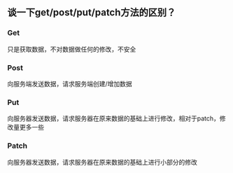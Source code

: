 ## 谈一下get/post/put/patch方法的区别？
### Get
只是获取数据，不对数据做任何的修改，不安全

### Post
向服务端发送数据，请求服务端创建/增加数据

### Put
向服务器发送数据，请求服务器在原来数据的基础上进行修改，相对于patch，修改量更多一些

### Patch
向服务器发送数据，请求服务器在原来数据的基础上进行小部分的修改

